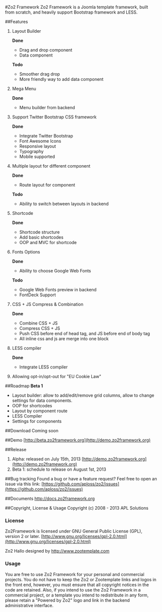 #Zo2 Framework
Zo2 Framework is a Joomla template framework, built from scratch, and heavily support Bootstrap framework and LESS.

##Features
1. Layout Builder

	**Done**
	+ Drag and drop component
	+ Data component
	
	**Todo**
	+ Smoother drag drop
	+ More friendly way to add data component
	
2. Mega Menu

	**Done**
	+ Menu builder from backend
3. Support Twitter Bootstrap CSS framework

	**Done**
	+ Integrate Twitter Bootstrap
	+ Font Awesome Icons
	+ Responsive layout
	+ Typography
	+ Mobile supported
4. Multiple layout for different component

	**Done**
	+ Route layout for component
	
	**Todo**
	+ Ability to switch between layouts in backend
5. Shortcode

	**Done**
	+ Shortcode structure
	+ Add basic shortcodes
	+ OOP and MVC for shortcode
6. Fonts Options

	**Done**
	+ Ability to choose Google Web Fonts
	
	**Todo**
	+ Google Web Fonts preview in backend
	+ FontDeck Support
7. CSS + JS Compress & Combination
	
	**Done**
	+ Combine CSS + JS
	+ Compress CSS + JS
	+ Push CSS before end of head tag, and JS before end of body tag
	+ All inline css and js are merge into one block
8. LESS compiler

	**Done**
	+ Integrate LESS compiler

9. Allowing opt-in/opt-out for "EU Cookie Law"

##Roadmap
**Beta 1**
+ Layout builder: allow to add/edit/remove grid columns, allow to change settings for data components.
+ OOP for shortcodes
+ Layout by component route
+ LESS Compiler
+ Settings for components

##Download
Coming soon

##Demo
[http://beta.zo2framework.org](http://demo.zo2framework.org)

##Release
1. Alpha: released on July 15th, 2013 [http://demo.zo2framework.org](http://demo.zo2framework.org)
1. Beta 1: schedule to release on August 1st, 2013


##Bug tracking
Found a bug or have a feature request? Feel free to open an issue via this link:
[https://github.com/aploss/zo2/issues](https://github.com/aploss/zo2/issues)

##Documents
http://docs.zo2framework.org

##Copyright, License & Usage
Copyright (c) 2008 - 2013 APL Solutions

### License
Zo2Framework is licensed under GNU General Public License (GPL), version 2 or later.
[http://www.gnu.org/licenses/gpl-2.0.html](http://www.gnu.org/licenses/gpl-2.0.html)

Zo2 Hallo designed by http://www.zootemplate.com

### Usage
You are free to use Zo2 Framework for your personal and commercial projects. You do not have to keep the Zo2 or Zootemplate links and logos in the front end, however, you must ensure that all copyright notices in the code are retained. Also, if you intend to use the Zo2 Framework in a commercial project, or a template you intend to redistribute in any form, please retain a "Powered by Zo2" logo and link in the backend administrative interface.
